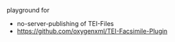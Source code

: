 playground for
* no-server-publishing of TEI-Files
* https://github.com/oxygenxml/TEI-Facsimile-Plugin